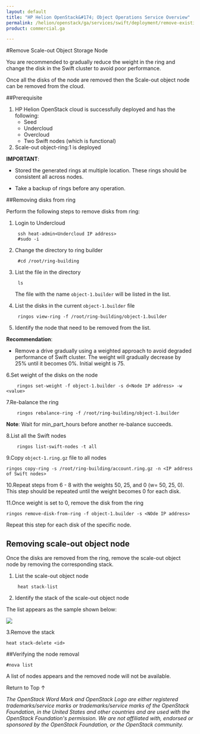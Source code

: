 ```yaml
---
layout: default
title: "HP Helion OpenStack&#174; Object Operations Service Overview"
permalink: /helion/openstack/ga/services/swift/deployment/remove-existing-disk/
product: commercial.ga

---
```

<!--UNDER REVISION-->

<script>

function PageRefresh {
onLoad="window.refresh"
}

PageRefresh();

</script>

<!--
<p style="font-size: small;"> <a href=" /helion/openstack/ga/services/object/overview/scale-out-swift/">&#9664; PREV</a> | <a href="/helion/openstack/services/overview/">&#9650; UP</a> | <a href="/helion/openstack/services/overview/"> NEXT &#9654</a> </p>-->

#Remove Scale-out Object Storage Node

You are recommended to gradually reduce the weight in the ring and change the disk in the Swift cluster to avoid poor performance. 

Once all the disks of the node are removed then the Scale-out object node can be removed from the cloud.


##Prerequisite

1. HP Helion OpenStack cloud is successfully deployed and has the following: 
	* Seed
	* Undercloud
	* Overcloud 
	* Two Swift nodes (which is functional)
2. Scale-out object-ring:1 is deployed




**IMPORTANT**:  
 
*  Stored the generated rings at multiple location. These rings should be consistent all across nodes.

* Take a backup of rings before any operation.


##Removing disks from ring

Perform the following steps to remove disks from ring:

1. Login to Undercloud 

		ssh heat-admin<Undercloud IP address> 
		#sudo -i

2. Change the directory to ring builder

		#cd /root/ring-building

3. List the file in the directory

		ls
	The file with the name `object-1.builder` will be listed in the list.

4. List the disks in the current `object-1.builder` file

		ringos view-ring -f /root/ring-building/object-1.builder 

5. Identify the node that need to be removed from the list.

**Recommendation**:

* Remove a drive gradually using a weighted approach to avoid degraded performance of Swift cluster. The weight will gradually decrease by 25% until it becomes 0%. Initial weight is 75.


6.Set weight of the disks on the node 

		ringos set-weight -f object-1.builder -s d<Node IP address> -w <value>


7.Re-balance the ring

		ringos rebalance-ring -f /root/ring-building/object-1.builder


**Note**: Wait for min&#095;part_hours before another re-balance succeeds.

8.List all the Swift nodes

		ringos list-swift-nodes -t all
		
		
9.Copy `object-1.ring.gz` file to all nodes

	ringos copy-ring -s /root/ring-building/account.ring.gz -n <IP address of Swift nodes>

10.Repeat steps from 6 - 8 with the weights 50, 25, and 0 (w= 50, 25, 0). This step should be repeated until the weight becomes 0 for each disk.

11.Once weight is set to 0, remove the disk from the ring

	ringos remove-disk-from-ring -f object-1.builder -s <NOde IP address>

Repeat this step for each disk of the specific node.

## Removing scale-out object node 

Once the disks are removed from the ring, remove the scale-out object node by removing the corresponding stack.

1. List the scale-out object node

		heat stack-list

2. Identify the stack of the scale-out object node

The list appears as the sample shown below:

<img src ="media/img swift_shrinkage-stack-list/"> 

3.Remove the stack 

	heat stack-delete <id>


##Verifying the node removal

	#nova list

A list of nodes appears and the removed node will not be available.



<a href="#top" style="padding:14px 0px 14px 0px; text-decoration: none;"> Return to Top &#8593; </a>


*The OpenStack Word Mark and OpenStack Logo are either registered trademarks/service marks or trademarks/service marks of the OpenStack Foundation, in the United States and other countries and are used with the OpenStack Foundation's permission. We are not affiliated with, endorsed or sponsored by the OpenStack Foundation, or the OpenStack community.*